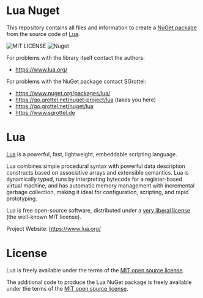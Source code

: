 # Lua Nuget #

This repository contains all files and information to create a [NuGet package](https://www.nuget.org/packages/lua/) from the source code of [Lua](https://www.lua.org/).


![MIT LICENSE](https://img.shields.io/github/license/sgrottel/nuget-lua)
![Nuget](https://img.shields.io/nuget/v/lua)

For problems with the library itself contact the authors:

* https://www.lua.org/

For problems with the NuGet package contact SGrottel:

* https://www.nuget.org/packages/lua/
* https://go.grottel.net/nuget-project/lua  (takes you here)
* https://go.grottel.net/nuget/lua
* https://www.sgrottel.de


# Lua

[Lua](https://www.lua.org/) is a powerful, fast, lightweight, embeddable scripting language.

Lua combines simple procedural syntax with powerful data description constructs based on associative arrays and extensible semantics.
Lua is dynamically typed, runs by interpreting bytecode for a register-based virtual machine, and has automatic memory management with incremental garbage collection, making it ideal for configuration, scripting, and rapid prototyping.

Lua is free open-source software, distributed under a [very liberal license](https://www.lua.org/license.html) (the well-known MIT license).

Project Website: https://www.lua.org/

<!--
# Update Lua #

Build status main:
[![Build status](https://ci.appveyor.com/api/projects/status/g03fhu8osf7ecwey/branch/main?svg=true)](https://ci.appveyor.com/project/s_grottel/nuget-lua/branch/main)

Build status latest:
[![Build status](https://ci.appveyor.com/api/projects/status/g03fhu8osf7ecwey?svg=true)](https://ci.appveyor.com/project/s_grottel/nuget-lua)
-->

<!--
## Update the source ##

* Download the newest Lua code and replace the content in the `lua` subdirectory.
* Update the source file list in the Visual Studio Project based on the updated lua documentation.
* If files were added or removed, especially public header files, you might need to adjust `lua.nuspec` and `lua.targets`.

## Solution ##

Before you commit an update, do successfully build all projects in all configurations locally in a modern Visual Studio.


# Building the NuGet Package #

TODO: Migrating to Github Actions
-->

<!--
## Building binaries ##

All binary variants for the nuget package will be built in the cloud using AppVeyor:

https://ci.appveyor.com/project/s_grottel/lua

The build is controlled by the the checked in file: `appveyor.yml`

Make sure all binaries have been successfully built by AppVeyor before proceeding.

## Collecting Artifacts ##

Run `./collectArtifacts.ps1`

This will download the binary artifacts for exactly this commit from AppVeyor, if available.
Those will overwrite the content of your local ```bin``` directory.

The `git` command line client must be available for the script, in order to identify the code commit hash.

## Build nuget ##

Run `./makeNuget.ps1 <build-number>`

You need to specify the `<build-number>`. This will be used as fourth number in the version number.
-->

# License
Lua is freely available under the terms of the [MIT open source license](https://www.lua.org/license.html).

The additional code to produce the Lua NuGet package is freely available under the terms of the [MIT open source license](./LICENSE).
